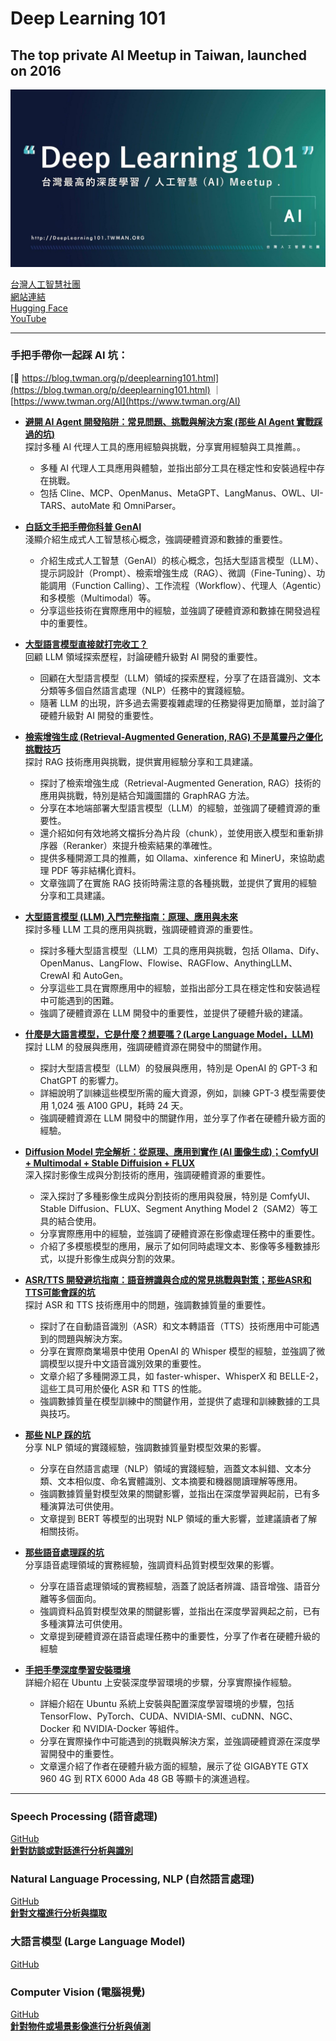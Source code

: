 # Deep Learning 101

## The top private AI Meetup in Taiwan, launched on 2016

![Deep Learning 101](https://github.com/Deep-Learning-101/.github/blob/main/images/DeepLearning101.JPG?raw=true)

[台灣人工智慧社團](https://www.facebook.com/groups/525579498272187/)  
[網站連結](http://DeepLearning101.TWMAN.ORG)  
[Hugging Face](https://huggingface.co/DeepLearning101)  
[YouTube](https://www.youtube.com/@DeepLearning101)

---

### 手把手帶你一起踩 AI 坑：
[🔗 https://blog.twman.org/p/deeplearning101.html](https://blog.twman.org/p/deeplearning101.html) ｜ [https://www.twman.org/AI](https://www.twman.org/AI)

- **[避開 AI Agent 開發陷阱：常見問題、挑戰與解決方案 (那些 AI Agent 實戰踩過的坑)](https://blog.twman.org/2025/03/AIAgent.html)**  
  探討多種 AI 代理人工具的應用經驗與挑戰，分享實用經驗與工具推薦。。
  - 多種 AI 代理人工具應用與體驗，並指出部分工具在穩定性和安裝過程中存在挑戰。
  - 包括 Cline、MCP、OpenManus、MetaGPT、LangManus、OWL、UI-TARS、autoMate 和 OmniParser。
    
- **[白話文手把手帶你科普 GenAI](https://blog.twman.org/2024/08/LLM.html)**  
  淺顯介紹生成式人工智慧核心概念，強調硬體資源和數據的重要性。
  - 介紹生成式人工智慧（GenAI）的核心概念，包括大型語言模型（LLM）、提示詞設計（Prompt）、檢索增強生成（RAG）、微調（Fine-Tuning）、功能調用（Function Calling）、工作流程（Workflow）、代理人（Agentic）和多模態（Multimodal）等。
  - 分享這些技術在實際應用中的經驗，並強調了硬體資源和數據在開發過程中的重要性。

- **[大型語言模型直接就打完收工？](https://blog.twman.org/2024/09/LLM.html)**  
  回顧 LLM 領域探索歷程，討論硬體升級對 AI 開發的重要性。
  - 回顧在大型語言模型（LLM）領域的探索歷程，分享了在語音識別、文本分類等多個自然語言處理（NLP）任務中的實踐經驗。
  - 隨著 LLM 的出現，許多過去需要複雜處理的任務變得更加簡單，並討論了硬體升級對 AI 開發的重要性。

- **[檢索增強生成 (Retrieval-Augmented Generation, RAG) 不是萬靈丹之優化挑戰技巧](https://blog.twman.org/2024/07/RAG.html)**  
  探討 RAG 技術應用與挑戰，提供實用經驗分享和工具建議。
  - 探討了檢索增強生成（Retrieval-Augmented Generation, RAG）技術的應用與挑戰，特別是結合知識圖譜的 GraphRAG 方法。 ​
  - 分享在本地端部署大型語言模型（LLM）的經驗，並強調了硬體資源的重要性。
  - 還介紹如何有效地將文檔拆分為片段（chunk），並使用嵌入模型和重新排序器（Reranker）來提升檢索結果的準確性。 ​
  - 提供多種開源工具的推薦，如 Ollama、xinference 和 MinerU，來協助處理 PDF 等非結構化資料。
  - 文章強調了在實施 RAG 技術時需注意的各種挑戰，並提供了實用的經驗分享和工具建議。

- **[大型語言模型 (LLM) 入門完整指南：原理、應用與未來](https://blog.twman.org/2024/02/LLM.html)**  
  探討多種 LLM 工具的應用與挑戰，強調硬體資源的重要性。
  - 探討多種大型語言模型（LLM）工具的應用與挑戰，包括 Ollama、Dify、OpenManus、LangFlow、Flowise、RAGFlow、AnythingLLM、CrewAI 和 AutoGen。
  - 分享這些工具在實際應用中的經驗，並指出部分工具在穩定性和安裝過程中可能遇到的困難。
  - 強調了硬體資源在 LLM 開發中的重要性，並提供了硬體升級的建議。 

- **[什麼是大語言模型，它是什麼？想要嗎？(Large Language Model，LLM)](https://blog.twman.org/2023/04/GPT.html)**  
  探討 LLM 的發展與應用，強調硬體資源在開發中的關鍵作用。
  - 探討大型語言模型（LLM）的發展與應用，特別是 OpenAI 的 GPT-3 和 ChatGPT 的影響力。
  - 詳細說明了訓練這些模型所需的龐大資源，例如，訓練 GPT-3 模型需要使用 1,024 張 A100 GPU，耗時 24 天。
  - 強調硬體資源在 LLM 開發中的關鍵作用，並分享了作者在硬體升級方面的經驗。

- **[Diffusion Model 完全解析：從原理、應用到實作 (AI 圖像生成)；ComfyUI + Multimodal + Stable Diffuision + FLUX](https://blog.twman.org/2024/11/diffusion.html)**  
  深入探討影像生成與分割技術的應用，強調硬體資源的重要性。
  - 深入探討了多種影像生成與分割技術的應用與發展，特別是 ComfyUI、Stable Diffusion、FLUX、Segment Anything Model 2（SAM2）等工具的結合使用。
  - 分享實際應用中的經驗，並強調了硬體資源在影像處理任務中的重要性。
  - 介紹了多模態模型的應用，展示了如何同時處理文本、影像等多種數據形式，以提升影像生成與分割的效果。

- **[ASR/TTS 開發避坑指南：語音辨識與合成的常見挑戰與對策；那些ASR和TTS可能會踩的坑](https://blog.twman.org/2024/02/asr-tts.html)**  
  探討 ASR 和 TTS 技術應用中的問題，強調數據質量的重要性。
  - 探討了在自動語音識別（ASR）和文本轉語音（TTS）技術應用中可能遇到的問題與解決方案。
  - 分享在實際商業場景中使用 OpenAI 的 Whisper 模型的經驗，並強調了微調模型以提升中文語音識別效果的重要性。
  - 文章介紹了多種開源工具，如 faster-whisper、WhisperX 和 BELLE-2，這些工具可用於優化 ASR 和 TTS 的性能。
  - 強調數據質量在模型訓練中的關鍵作用，並提供了處理和訓練數據的工具與技巧。

- **[那些 NLP 踩的坑](https://blog.twman.org/2021/04/NLP.html)**  
  分享 NLP 領域的實踐經驗，強調數據質量對模型效果的影響。
  - 分享在自然語言處理（NLP）領域的實踐經驗，涵蓋文本糾錯、文本分類、文本相似度、命名實體識別、文本摘要和機器閱讀理解等應用。
  - 強調數據質量對模型效果的關鍵影響，並指出在深度學習興起前，已有多種演算法可供使用。
  - 文章提到 BERT 等模型的出現對 NLP 領域的重大影響，並建議讀者了解相關技術。

- **[那些語音處理踩的坑](https://blog.twman.org/2021/04/ASR.html)**  
  分享語音處理領域的實務經驗，強調資料品質對模型效果的影響。
  - 分享在語音處理領域的實務經驗，涵蓋了說話者辨識、語音增強、語音分離等多個面向。
  - 強調資料品質對模型效果的關鍵影響，並指出在深度學習興起之前，已有多種演算法可供使用。
  - 文章提到硬體資源在語音處理任務中的重要性，分享了作者在硬體升級的經驗

- **[手把手學深度學習安裝環境](https://blog.twman.org/2020/05/DeepLearning.html)**  
  詳細介紹在 Ubuntu 上安裝深度學習環境的步驟，分享實際操作經驗。
  - 詳細介紹在 Ubuntu 系統上安裝與配置深度學習環境的步驟，包括 TensorFlow、PyTorch、CUDA、NVIDIA-SMI、cuDNN、NGC、Docker 和 NVIDIA-Docker 等組件。
  - 分享在實際操作中可能遇到的挑戰與解決方案，並強調硬體資源在深度學習開發中的重要性。
  - 文章還介紹了作者在硬體升級方面的經驗，展示了從 GIGABYTE GTX 960 4G 到 RTX 6000 Ada 48 GB 等顯卡的演進過程。

---

### Speech Processing (語音處理)
[GitHub](https://github.com/Deep-Learning-101/Speech-Processing-Paper)  
**[針對訪談或對話進行分析與識別](https://www.twman.org/AI/ASR)**

### Natural Language Processing, NLP (自然語言處理)
[GitHub](https://github.com/Deep-Learning-101/Natural-Language-Processing-Paper)  
**[針對文檔進行分析與擷取](https://www.twman.org/AI/NLP)**

### 大語言模型 (Large Language Model)
[GitHub](https://github.com/Deep-Learning-101/Natural-Language-Processing-Paper#llm)

### Computer Vision (電腦視覺)
[GitHub](https://github.com/Deep-Learning-101/Computer-Vision-Paper)  
**[針對物件或場景影像進行分析與偵測](https://www.twman.org/AI/CV)**  
